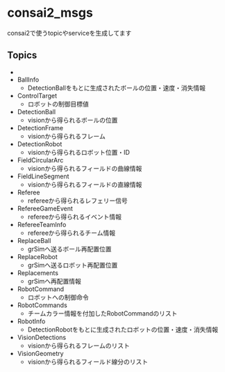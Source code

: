 # consai2_msgs

consai2で使うtopicやserviceを生成してます

## Topics
- 
- BallInfo
  - DetectionBallをもとに生成されたボールの位置・速度・消失情報
- ControlTarget
  - ロボットの制御目標値
- DetectionBall
  - visionから得られるボールの位置
- DetectionFrame
  - visionから得られるフレーム
- DetectionRobot
  - visionから得られるロボット位置・ID
- FieldCircularArc
  - visionから得られるフィールドの曲線情報
- FieldLineSegment
  - visionから得られるフィールドの直線情報
- Referee
  - refereeから得られるレフェリー信号
- RefereeGameEvent
  - refereeから得られるイベント情報
- RefereeTeamInfo
  - refereeから得られるチーム情報
- ReplaceBall
  - grSimへ送るボール再配置位置
- ReplaceRobot
  - grSimへ送るロボット再配置位置
- Replacements
  - grSimへ再配置情報
- RobotCommand
  - ロボットへの制御命令
- RobotCommands
  - チームカラー情報を付加したRobotCommandのリスト
- RobotInfo
  - DetectionRobotをもとに生成されたロボットの位置・速度・消失情報
- VisionDetections
  - visionから得られるフレームのリスト
- VisionGeometry
  - visionから得られるフィールド線分のリスト
